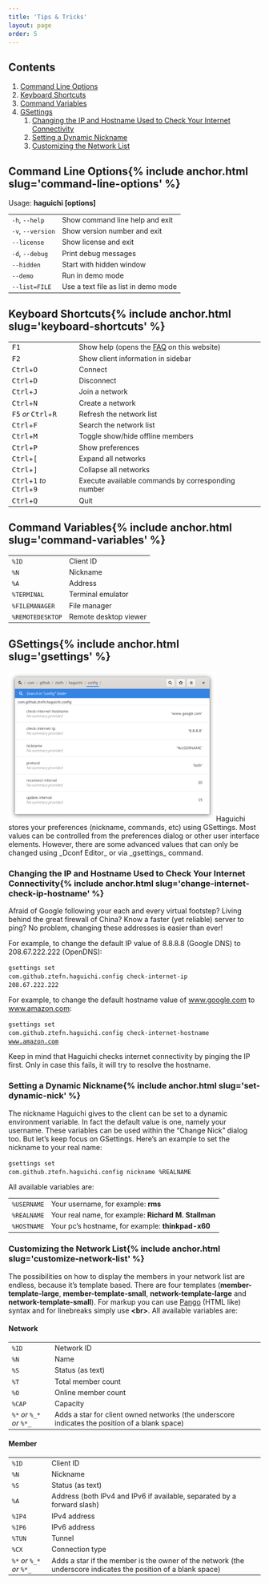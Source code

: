 ```yaml
---
title: 'Tips & Tricks'
layout: page
order: 5
---
```

## Contents

  1. [Command Line Options](#command-line-options)
  2. [Keyboard Shortcuts](#keyboard-shortcuts)
  3. [Command Variables](#command-variables)
  4. [GSettings](#gsettings) 
      1. [Changing the IP and Hostname Used to Check Your Internet Connectivity](#change-internet-check-ip-hostname)
      2. [Setting a Dynamic Nickname](#set-dynamic-nick)
      3. [Customizing the Network List](#customize-network-list)


<h2 id="command-line-options">Command Line Options{% include anchor.html slug='command-line-options' %}</h2>
<p>Usage: <b>haguichi [options]</b></p>
<table>
  <tr>
    <td>
      <code>-h</code>, <code>--help</code>
    </td>
    <td>
      Show command line help and exit
    </td>
  </tr>
  <tr>
    <td>
      <code>-v</code>, <code>--version</code>
    </td>
    <td>
      Show version number and exit
    </td>
  </tr>
  <tr>
    <td>
      <code>--license</code>
    </td>
    <td>
      Show license and exit
    </td>
  </tr>
  <tr>
    <td>
      <code>-d</code>, <code>--debug</code>
    </td>
    <td>
      Print debug messages
    </td>
  </tr>
  <tr>
    <td>
      <code>--hidden</code>
    </td>
    <td>
      Start with hidden window
    </td>
  </tr>
  <tr>
    <td>
      <code>--demo</code>
    </td>
    <td>
      Run in demo mode
    </td>
  </tr>
  <tr>
    <td>
      <code>--list=FILE</code>
    </td>
    <td>
      Use a text file as list in demo mode
    </td>
  </tr>
</table>

<h2 id="keyboard-shortcuts">Keyboard Shortcuts{% include anchor.html slug='keyboard-shortcuts' %}</h2>
<table>
  <tr>
    <td>
      <kbd>F1</kbd>
    </td>
    <td>
      Show help (opens the <a href="/faq/">FAQ</a> on this website)
    </td>
  </tr>
  <tr>
    <td>
      <kbd>F2</kbd>
    </td>
    <td>
      Show client information in sidebar
    </td>
  </tr>
  <tr>
    <td>
      <kbd>Ctrl</kbd>+<kbd>O</kbd>
    </td>
    <td>
      Connect
    </td>
  </tr>
  <tr>
    <td>
      <kbd>Ctrl</kbd>+<kbd>D</kbd>
    </td>
    <td>
      Disconnect
    </td>
  </tr>
  <tr>
    <td>
      <kbd>Ctrl</kbd>+<kbd>J</kbd>
    </td>
    <td>
      Join a network
    </td>
  </tr>
  <tr>
    <td>
      <kbd>Ctrl</kbd>+<kbd>N</kbd>
    </td>
    <td>
      Create a network
    </td>
  </tr>
  <tr>
    <td>
      <kbd>F5</kbd> <em>or</em> <span style="white-space: nowrap;"><kbd>Ctrl</kbd>+<kbd>R</kbd></span>
    </td>
    <td>
      Refresh the network list
    </td>
  </tr>
  <tr>
    <td>
      <kbd>Ctrl</kbd>+<kbd>F</kbd>
    </td>
    <td>
      Search the network list
    </td>
  </tr>
  <tr>
    <td>
      <kbd>Ctrl</kbd>+<kbd>M</kbd>
    </td>
    <td>
      Toggle show/hide offline members
    </td>
  </tr>
  <tr>
    <td>
      <kbd>Ctrl</kbd>+<kbd>P</kbd>
    </td>
    <td>
      Show preferences
    </td>
  </tr>
  <tr>
    <td>
      <kbd>Ctrl</kbd>+<kbd>[</kbd>
    </td>
    <td>
      Expand all networks
    </td>
  </tr>
  <tr>
    <td>
      <kbd>Ctrl</kbd>+<kbd>]</kbd>
    </td>
    <td>
      Collapse all networks
    </td>
  </tr>
  <tr>
    <td>
      <kbd>Ctrl</kbd>+<kbd>1</kbd> <em>to</em> <kbd>Ctrl</kbd>+<kbd>9</kbd>
    </td>
    <td>
      Execute available commands by corresponding number
    </td>
  </tr>
  <tr>
    <td>
      <kbd>Ctrl</kbd>+<kbd>Q</kbd>
    </td>
    <td>
      Quit
    </td>
  </tr>
</table>

<h2 id="command-variables">Command Variables{% include anchor.html slug='command-variables' %}</h2>
<table>
  <tr>
    <td>
      <code>%ID</code>
    </td>
    <td>
      Client ID
    </td>
  </tr>
  <tr>
    <td>
      <code>%N</code>
    </td>
    <td>
      Nickname
    </td>
  </tr>
  <tr>
    <td>
      <code>%A</code>
    </td>
    <td>
      Address
    </td>
  </tr>
  <tr>
    <td>
      <code>%TERMINAL</code>
    </td>
    <td>
      Terminal emulator
    </td>
  </tr>
  <tr>
    <td>
      <code>%FILEMANAGER</code>
    </td>
    <td>
      File manager
    </td>
  </tr>
  <tr>
    <td>
      <code>%REMOTEDESKTOP</code>
    </td>
    <td>
      Remote desktop viewer
    </td>
  </tr>
</table>

<h2 id="gsettings">GSettings{% include anchor.html slug='gsettings' %}</h2>
<img class="alignright" src="/resources/dconf-editor.png" alt="Dconf Editor" width="415" height="300" />Haguichi stores your preferences (nickname, commands, etc) using GSettings. Most values can be controlled from the preferences dialog or other user interface elements. However, there are some advanced values that can only be changed using _Dconf Editor_ or via _gsettings_ command.

<h3 id="change-internet-check-ip-hostname">Changing the IP and Hostname Used to Check Your Internet Connectivity{% include anchor.html slug='change-internet-check-ip-hostname' %}</h3>
Afraid of Google following your each and every virtual footstep? Living behind the great firewall of China? Know a faster (yet reliable) server to ping? No problem, changing these addresses is easier than ever!

For example, to change the default IP value of 8.8.8.8 (Google DNS) to 208.67.222.222 (OpenDNS):
  
<code class="user clipboard">gsettings set com.github.ztefn.haguichi.config check-internet-ip 208.67.222.222</code>

For example, to change the default hostname value of www.google.com to www.amazon.com:
  
<code class="user clipboard">gsettings set com.github.ztefn.haguichi.config check-internet-hostname www.amazon.com</code>

Keep in mind that Haguichi checks internet connectivity by pinging the IP first. Only in case this fails, it will try to resolve the hostname.

<h3 id="set-dynamic-nick">Setting a Dynamic Nickname{% include anchor.html slug='set-dynamic-nick' %}</h3>
The nickname Haguichi gives to the client can be set to a dynamic environment variable. In fact the default value is one, namely your username. These variables can be used within the &#8220;Change Nick&#8221; dialog too. But let&#8217;s keep focus on GSettings. Here&#8217;s an example to set the nickname to your real name:
  
<code class="user clipboard">gsettings set com.github.ztefn.haguichi.config nickname %REALNAME</code>

All available variables are:

<table>
  <tr>
    <td>
      <code>%USERNAME</code>
    </td>
    <td>
      Your username, for example: <b>rms</b>
    </td>
  </tr>
  <tr>
    <td>
      <code>%REALNAME</code>
    </td>
    <td>
      Your real name, for example: <b>Richard M. Stallman</b>
    </td>
  </tr>
  <tr>
    <td>
      <code>%HOSTNAME</code>
    </td>
    <td>
      Your pc&#8217;s hostname, for example: <b>thinkpad-x60</b>
    </td>
  </tr>
</table>

<h3 id="customize-network-list">Customizing the Network List{% include anchor.html slug='customize-network-list' %}</h3>
The possibilities on how to display the members in your network list are endless, because it’s template based. There are four templates (<b>member-template-large</b>, <b>member-template-small</b>, <b>network-template-large</b> and <b>network-template-small</b>). For markup you can use <a href="https://docs.gtk.org/Pango/pango_markup.html#pango-markup" target="_blank">Pango</a> (HTML like) syntax and for linebreaks simply use <strong>&lt;br&gt;</strong>. All available variables are:

#### Network

<table>
  <tr>
    <td>
      <code>%ID</code>
    </td>
    <td>
      Network ID
    </td>
  </tr>
  <tr>
    <td>
      <code>%N</code>
    </td>
    <td>
      Name
    </td>
  </tr>
  <tr>
    <td>
      <code>%S</code>
    </td>
    <td>
      Status (as text)
    </td>
  </tr>
  <tr>
    <td>
      <code>%T</code>
    </td>
    <td>
      Total member count
    </td>
  </tr>
  <tr>
    <td>
      <code>%O</code>
    </td>
    <td>
      Online member count
    </td>
  </tr>
  <tr>
    <td>
      <code>%CAP</code>
    </td>
    <td>
      Capacity
    </td>
  </tr>
  <tr>
    <td>
      <code>%*</code> <em>or</em> <code>%_*</code> <em>or</em> <code>%*_</code>
    </td>
    <td>
      Adds a star for client owned networks (the underscore indicates the position of a blank space)
    </td>
  </tr>
</table>

#### Member

<table>
  <tr>
    <td>
      <code>%ID</code>
    </td>
    <td>
      Client ID
    </td>
  </tr>
  <tr>
    <td>
      <code>%N</code>
    </td>
    <td>
      Nickname
    </td>
  </tr>
  <tr>
    <td>
      <code>%S</code>
    </td>
    <td>
      Status (as text)
    </td>
  </tr>
  <tr>
    <td>
      <code>%A</code>
    </td>
    <td>
      Address (both IPv4 and IPv6 if available, separated by a forward slash)
    </td>
  </tr>
  <tr>
    <td>
      <code>%IP4</code>
    </td>
    <td>
      IPv4 address
    </td>
  </tr>
  <tr>
    <td>
      <code>%IP6</code>
    </td>
    <td>
      IPv6 address
    </td>
  </tr>
  <tr>
    <td>
      <code>%TUN</code>
    </td>
    <td>
      Tunnel
    </td>
  </tr>
  <tr>
    <td>
      <code>%CX</code>
    </td>
    <td>
      Connection type
    </td>
  </tr>
  <tr>
    <td>
      <code>%*</code> <em>or</em> <code>%_*</code> <em>or</em> <code>%*_</code>
    </td>
    <td>
      Adds a star if the member is the owner of the network (the underscore indicates the position of a blank space)
    </td>
  </tr>
</table>
